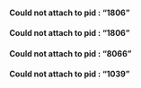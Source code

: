 #### Could not attach to pid : “1806”
#### Could not attach to pid : “1806”
#### Could not attach to pid : “8066”
#### Could not attach to pid : “1039”
